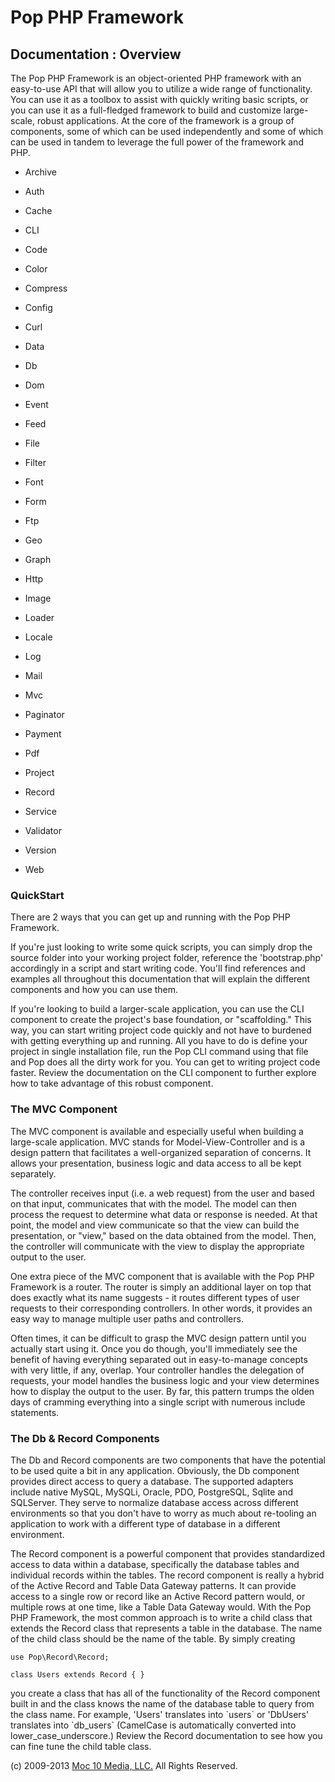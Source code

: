 Pop PHP Framework
=================

Documentation : Overview
------------------------

The Pop PHP Framework is an object-oriented PHP framework with an
easy-to-use API that will allow you to utilize a wide range of
functionality. You can use it as a toolbox to assist with quickly
writing basic scripts, or you can use it as a full-fledged framework to
build and customize large-scale, robust applications. At the core of the
framework is a group of components, some of which can be used
independently and some of which can be used in tandem to leverage the
full power of the framework and PHP.

-   Archive
-   Auth
-   Cache
-   CLI
-   Code

-   Color
-   Compress
-   Config
-   Curl
-   Data

-   Db
-   Dom
-   Event
-   Feed
-   File

-   Filter
-   Font
-   Form
-   Ftp
-   Geo

-   Graph
-   Http
-   Image
-   Loader
-   Locale

-   Log
-   Mail
-   Mvc
-   Paginator
-   Payment

-   Pdf
-   Project
-   Record
-   Service
-   Validator

-   Version
-   Web

### QuickStart

There are 2 ways that you can get up and running with the Pop PHP
Framework.

If you're just looking to write some quick scripts, you can simply drop
the source folder into your working project folder, reference the
'bootstrap.php' accordingly in a script and start writing code. You'll
find references and examples all throughout this documentation that will
explain the different components and how you can use them.

If you're looking to build a larger-scale application, you can use the
CLI component to create the project's base foundation, or "scaffolding."
This way, you can start writing project code quickly and not have to
burdened with getting everything up and running. All you have to do is
define your project in single installation file, run the Pop CLI command
using that file and Pop does all the dirty work for you. You can get to
writing project code faster. Review the documentation on the CLI
component to further explore how to take advantage of this robust
component.

### The MVC Component

The MVC component is available and especially useful when building a
large-scale application. MVC stands for Model-View-Controller and is a
design pattern that facilitates a well-organized separation of concerns.
It allows your presentation, business logic and data access to all be
kept separately.

The controller receives input (i.e. a web request) from the user and
based on that input, communicates that with the model. The model can
then process the request to determine what data or response is needed.
At that point, the model and view communicate so that the view can build
the presentation, or "view," based on the data obtained from the model.
Then, the controller will communicate with the view to display the
appropriate output to the user.

One extra piece of the MVC component that is available with the Pop PHP
Framework is a router. The router is simply an additional layer on top
that does exactly what its name suggests - it routes different types of
user requests to their corresponding controllers. In other words, it
provides an easy way to manage multiple user paths and controllers.

Often times, it can be difficult to grasp the MVC design pattern until
you actually start using it. Once you do though, you'll immediately see
the benefit of having everything separated out in easy-to-manage
concepts with very little, if any, overlap. Your controller handles the
delegation of requests, your model handles the business logic and your
view determines how to display the output to the user. By far, this
pattern trumps the olden days of cramming everything into a single
script with numerous include statements.

### The Db & Record Components

The Db and Record components are two components that have the potential
to be used quite a bit in any application. Obviously, the Db component
provides direct access to query a database. The supported adapters
include native MySQL, MySQLi, Oracle, PDO, PostgreSQL, Sqlite and
SQLServer. They serve to normalize database access across different
environments so that you don't have to worry as much about re-tooling an
application to work with a different type of database in a different
environment.

The Record component is a powerful component that provides standardized
access to data within a database, specifically the database tables and
individual records within the tables. The record component is really a
hybrid of the Active Record and Table Data Gateway patterns. It can
provide access to a single row or record like an Active Record pattern
would, or multiple rows at one time, like a Table Data Gateway would.
With the Pop PHP Framework, the most common approach is to write a child
class that extends the Record class that represents a table in the
database. The name of the child class should be the name of the table.
By simply creating

    use Pop\Record\Record;

    class Users extends Record { }

you create a class that has all of the functionality of the Record
component built in and the class knows the name of the database table to
query from the class name. For example, 'Users' translates into
\`users\` or 'DbUsers' translates into \`db\_users\` (CamelCase is
automatically converted into lower\_case\_underscore.) Review the Record
documentation to see how you can fine tune the child table class.

\(c) 2009-2013 [Moc 10 Media, LLC.](http://www.moc10media.com) All
Rights Reserved.
